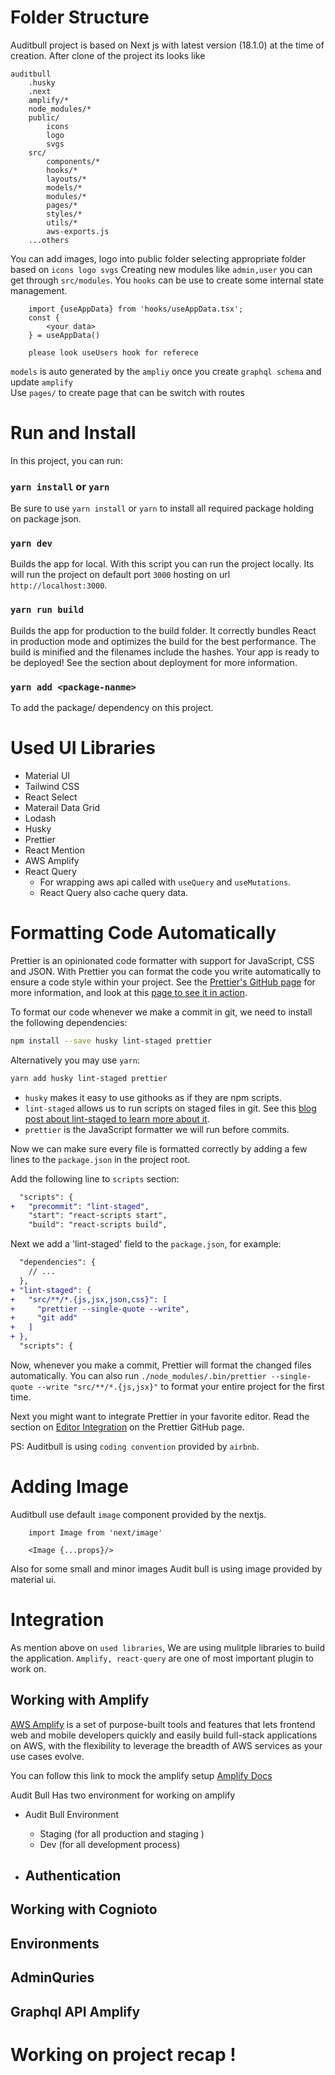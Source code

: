 # Folder Structure
Auditbull project is based on Next js with latest version (18.1.0) at the time of creation.
After clone of the project its looks like 
```
auditbull
    .husky
    .next
    amplify/*
    node_modules/*
    public/
        icons
        logo
        svgs
    src/
        components/*
        hooks/*
        layouts/*
        models/*
        modules/*
        pages/*
        styles/*
        utils/*
        aws-exports.js
    ...others
```
You can add images, logo into public folder selecting appropriate folder based on `icons logo svgs`
Creating new modules like `admin,user` you can get through `src/modules`.
You `hooks` can be use to create some internal state management. 

```
    import {useAppData} from 'hooks/useAppData.tsx';
    const {
        <your data>
    } = useAppData()

    please look useUsers hook for referece
```

`models` is auto generated by the `ampliy` once you create `graphql schema` and update `amplify`    
Use `pages/` to create page  that can be switch with routes

# Run and Install
In this project, you can run: 

### `yarn install` or `yarn`
Be sure to use `yarn install` or `yarn` to install all required package holding on package json.

### `yarn dev`
Builds the app for local. With this script you can run the project locally. 
Its will run the project on default port `3000` hosting on url `http://localhost:3000`.

### `yarn run build`
Builds the app for production to the build folder.
It correctly bundles React in production mode and optimizes the build for the best performance.
The build is minified and the filenames include the hashes.
Your app is ready to be deployed!
See the section about deployment for more information.

### `yarn add <package-nanme>`
To add the package/ dependency on this project.

# Used UI Libraries
- Material UI
- Tailwind CSS
- React Select
- Materail Data Grid
- Lodash
- Husky
- Prettier
- React Mention
- AWS Amplify
- React Query 
    - For wrapping aws api called with `useQuery` and `useMutations`.
    - React Query also cache query data. 
# Formatting Code Automatically
Prettier is an opinionated code formatter with support for JavaScript, CSS and JSON. With Prettier you can format the code you write automatically to ensure a code style within your project. See the [Prettier's GitHub page](https://github.com/prettier/prettier) for more information, and look at this [page to see it in action](https://prettier.github.io/prettier/).

To format our code whenever we make a commit in git, we need to install the following dependencies:

```sh
npm install --save husky lint-staged prettier
```

Alternatively you may use `yarn`:

```sh
yarn add husky lint-staged prettier
```

* `husky` makes it easy to use githooks as if they are npm scripts.
* `lint-staged` allows us to run scripts on staged files in git. See this [blog post about lint-staged to learn more about it](https://medium.com/@okonetchnikov/make-linting-great-again-f3890e1ad6b8).
* `prettier` is the JavaScript formatter we will run before commits.

Now we can make sure every file is formatted correctly by adding a few lines to the `package.json` in the project root.

Add the following line to `scripts` section:

```diff
  "scripts": {
+   "precommit": "lint-staged",
    "start": "react-scripts start",
    "build": "react-scripts build",
```

Next we add a 'lint-staged' field to the `package.json`, for example:

```diff
  "dependencies": {
    // ...
  },
+ "lint-staged": {
+   "src/**/*.{js,jsx,json,css}": [
+     "prettier --single-quote --write",
+     "git add"
+   ]
+ },
  "scripts": {
```

Now, whenever you make a commit, Prettier will format the changed files automatically. You can also run `./node_modules/.bin/prettier --single-quote --write "src/**/*.{js,jsx}"` to format your entire project for the first time.

Next you might want to integrate Prettier in your favorite editor. Read the section on [Editor Integration](https://github.com/prettier/prettier#editor-integration) on the Prettier GitHub page.

PS: Auditbull is using `coding convention` provided by `airbnb`. 

# Adding Image
Auditbull use default `image` component provided by the nextjs.
```
    import Image from 'next/image'

    <Image {...props}/>
``` 

Also for some small and minor images Audit bull is using image provided by material ui. 

# Integration
As mention above on `used libraries`, We are using mulitple libraries to build the application. `Amplify, react-query` are one of most important plugin to work on.

## Working with Amplify
[AWS Amplify](https://aws.amazon.com/amplify/) is a set of purpose-built tools and features that lets frontend web and mobile developers quickly and easily build full-stack applications on AWS, with the flexibility to leverage the breadth of AWS services as your use cases evolve.

You can follow this link to mock the amplify setup
[Amplify Docs](https://docs.amplify.aws/)

Audit Bull Has two environment for working on amplify
- Audit Bull Environment
  - Staging (for all production and staging )
  - Dev (for all development process)

- Authentication
  - 

## Working with Cognioto
## Environments
## AdminQuries 
## Graphql API Amplify

# Working on project recap !
